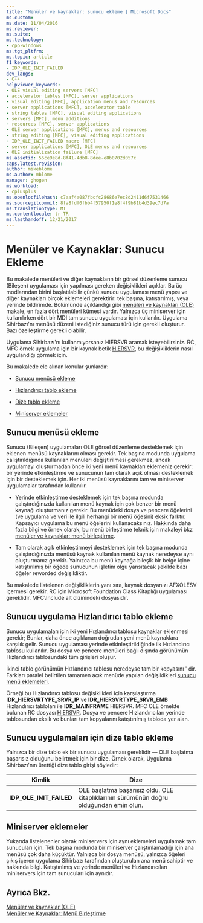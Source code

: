 ```yaml
---
title: "Menüler ve kaynaklar: sunucu ekleme | Microsoft Docs"
ms.custom: 
ms.date: 11/04/2016
ms.reviewer: 
ms.suite: 
ms.technology:
- cpp-windows
ms.tgt_pltfrm: 
ms.topic: article
f1_keywords:
- IDP_OLE_INIT_FAILED
dev_langs:
- C++
helpviewer_keywords:
- OLE visual editing servers [MFC]
- accelerator tables [MFC], server applications
- visual editing [MFC], application menus and resources
- server applications [MFC], accelerator table
- string tables [MFC], visual editing applications
- servers [MFC], menu additions
- resources [MFC], server applications
- OLE server applications [MFC], menus and resources
- string editing [MFC], visual editing applications
- IDP_OLE_INIT_FAILED macro [MFC]
- server applications [MFC], OLE menus and resources
- OLE initialization failure [MFC]
ms.assetid: 56ce9e8d-8f41-4db8-8dee-e8b0702d057c
caps.latest.revision: 
author: mikeblome
ms.author: mblome
manager: ghogen
ms.workload:
- cplusplus
ms.openlocfilehash: c7aaf4a087fbcfc28686e7ec8d2411d6f7531466
ms.sourcegitcommit: 8fa8fdf0fbb4f57950f1e8f4f9b81b4d39ec7d7a
ms.translationtype: MT
ms.contentlocale: tr-TR
ms.lasthandoff: 12/21/2017
---
```

# <a name="menus-and-resources-server-additions"></a>Menüler ve Kaynaklar: Sunucu Ekleme
Bu makalede menüleri ve diğer kaynakların bir görsel düzenleme sunucu (Bileşen) uygulaması için yapılması gereken değişiklikleri açıklar. Bu üç modlarından birini başlatılabilir çünkü sunucu uygulaması menü yapısı ve diğer kaynakları birçok eklemeleri gerektirir: tek başına, katıştırılmış, veya yerinde bildirimde. Bölümünde açıklandığı gibi [menüleri ve kaynakları (OLE)](../mfc/menus-and-resources-ole.md) makale, en fazla dört menüleri kümesi vardır. Yalnızca üç miniserver için kullanılırken dört bir MDI tam sunucu uygulaması için kullanılır. Uygulama Sihirbazı'nı menüsü düzeni istediğiniz sunucu türü için gerekli oluşturur. Bazı özelleştirme gerekli olabilir.  
  
 Uygulama Sihirbazı'nı kullanmıyorsanız HIERSVR aramak isteyebilirsiniz. RC, MFC örnek uygulama için bir kaynak betik [HIERSVR](../visual-cpp-samples.md), bu değişikliklerin nasıl uygulandığı görmek için.  
  
 Bu makalede ele alınan konular şunlardır:  
  
-   [Sunucu menüsü ekleme](#_core_server_menu_additions)  
  
-   [Hızlandırıcı tablo ekleme](#_core_server_application_accelerator_table_additions)  
  
-   [Dize tablo ekleme](../mfc/menus-and-resources-container-additions.md)  
  
-   [Miniserver eklemeler](#_core_mini.2d.server_additions)  
  
##  <a name="_core_server_menu_additions"></a>Sunucu menüsü ekleme  
 Sunucu (Bileşen) uygulamaları OLE görsel düzenleme desteklemek için eklenen menüsü kaynaklarını olması gerekir. Tek başına modunda uygulama çalıştırıldığında kullanılan menüleri değiştirilmesi gerekmez, ancak uygulamayı oluşturmadan önce iki yeni menü kaynakları eklemeniz gerekir: bir yerinde etkinleştirme ve sunucunun tam olarak açık olması desteklemek için bir desteklemek için. Her iki menüsü kaynaklarını tam ve miniserver uygulamalar tarafından kullanılır.  
  
-   Yerinde etkinleştirme desteklemek için tek başına modunda çalıştırdığınızda kullanılan menü kaynak için çok benzer bir menü kaynağı oluşturmanız gerekir. Bu menüdeki dosya ve pencere öğelerini (ve uygulama ve veri ile ilgili herhangi bir menü öğesini) eksik farktır. Kapsayıcı uygulama bu menü öğelerini kullanacaksınız. Hakkında daha fazla bilgi ve örnek olarak, bu menü birleştirme teknik için makaleyi bkz [menüler ve kaynaklar: menü birleştirme](../mfc/menus-and-resources-menu-merging.md).  
  
-   Tam olarak açık etkinleştirmeyi desteklemek için tek başına modunda çalıştırdığınızda menüsü kaynak kullanılan menü kaynak neredeyse aynı oluşturmanız gerekir. Yalnızca bu menü kaynağa bileşik bir belge içine katıştırılmış bir öğede sunucunun işletim olgu yansıtacak şekilde bazı öğeler reworded değişikliktir.  
  
 Bu makalede listelenen değişikliklerin yanı sıra, kaynak dosyanızı AFXOLESV içermesi gerekir. RC için Microsoft Foundation Class Kitaplığı uygulaması gereklidir. MFC\Include alt dizinindeki dosyasıdır.  
  
##  <a name="_core_server_application_accelerator_table_additions"></a>Sunucu uygulama Hızlandırıcı tablo ekleme  
 Sunucu uygulamaları için iki yeni Hızlandırıcı tablosu kaynaklar eklenmesi gerekir; Bunlar, daha önce açıklanan doğrudan yeni menü kaynaklara karşılık gelir. Sunucu uygulaması yerinde etkinleştirildiğinde ilk Hızlandırıcı tablosu kullanılır. Bu dosya ve pencere menüleri bağlı dışında görünümün Hızlandırıcı tablosundaki tüm girişleri oluşur.  
  
 İkinci tablo görünümün Hızlandırıcı tablosu neredeyse tam bir kopyasını ' dir. Farkları paralel belirtilen tamamen açık menüde yapılan değişiklikleri [sunucu menü eklemeleri](#_core_server_menu_additions).  
  
 Örneği bu Hızlandırıcı tablosu değişiklikleri için karşılaştırma **IDR_HIERSVRTYPE_SRVR_IP** ve **IDR_HIERSVRTYPE_SRVR_EMB** Hızlandırıcı tabloları ile **IDR_MAINFRAME** HIERSVR. MFC OLE örnekte bulunan RC dosyası [HIERSVR](../visual-cpp-samples.md). Dosya ve pencere Hızlandırıcıları yerinde tablosundan eksik ve bunları tam kopyalarını katıştırılmış tabloda yer alan.  
  
##  <a name="_core_string_table_additions_for_server_applications"></a>Sunucu uygulamaları için dize tablo ekleme  
 Yalnızca bir dize tablo ek bir sunucu uygulaması gereklidir — OLE başlatma başarısız olduğunu belirtmek için bir dize. Örnek olarak, Uygulama Sihirbazı'nın ürettiği dize tablo girişi şöyledir:  
  
|Kimlik|Dize|  
|--------|------------|  
|**IDP_OLE_INIT_FAILED**|OLE başlatma başarısız oldu. OLE kitaplıklarının sürümünün doğru olduğundan emin olun.|  
  
##  <a name="_core_mini.2d.server_additions"></a>Miniserver eklemeler  
 Yukarıda listelenenler olarak miniservers için aynı eklemeleri uygulamak tam sunucuları için. Tek başına modunda bir miniserver çalıştırılamadığı için ana menüsü çok daha küçüktür. Yalnızca bir dosya menüsü, yalnızca öğeleri çıkış içeren uygulama Sihirbazı tarafından oluşturulan ana menü sahiptir ve hakkında bilgi. Katıştırılmış ve yerinde menüleri ve Hızlandırıcıları miniservers için tam sunucuları için aynıdır.  
  
## <a name="see-also"></a>Ayrıca Bkz.  
 [Menüler ve kaynaklar (OLE)](../mfc/menus-and-resources-ole.md)   
 [Menüler ve Kaynaklar: Menü Birleştirme](../mfc/menus-and-resources-menu-merging.md)

